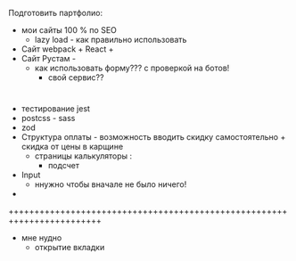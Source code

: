 Подготовить партфолио:
- мои сайты 100 % по SEO
    - lazy load - как правильно использовать 
- Сайт webpack + React + 
- Сайт Рустам -
    - как использовать форму??? с проверкой на ботов!
        - свой сервис??


 # #################################################################################################################

- тестирование jest
- postcss - sass
- zod
- Cтруктура оплаты - возможность вводить скидку самостоятельно + cкидка от цены в карщине
    - страницы калькуляторы :
        - подсчет
- Input 
    - ннужно чтобы вначале не было ничего!
- 




++++++++++++++++++++++++++++++++++++++++++++++++++++++++++++++++++++++++

- мне нудно 
    - открытие вкладки 